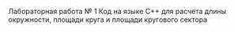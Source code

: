 Лабораторная работа № 1
Код на языке С++ для расчета длины окружности, площади круга и площади кругового сектора
